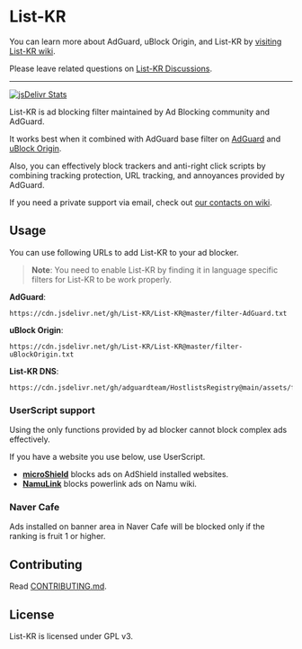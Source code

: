 # List-KR

You can learn more about AdGuard, uBlock Origin, and List-KR by [visiting List-KR wiki](https://github.com/List-KR/List-KR/wiki).

Please leave related questions on [List-KR Discussions](https://github.com/List-KR/List-KR/discussions).

---

[![jsDelivr Stats](https://data.jsdelivr.com/v1/package/gh/List-KR/List-KR/badge)](https://www.jsdelivr.com/package/gh/List-KR/List-KR)

List-KR is ad blocking filter maintained by Ad Blocking community and AdGuard.

It works best when it combined with AdGuard base filter on [AdGuard](https://adguard.com) and [uBlock Origin](https://github.com/gorhill/uBlock).

Also, you can effectively block trackers and anti-right click scripts by combining tracking protection, URL tracking, and annoyances provided by AdGuard.

If you need a private support via email, check out [our contacts on wiki](https://github.com/List-KR/List-KR/wiki/contacts).

## Usage

You can use following URLs to add List-KR to your ad blocker.

> **Note**: You need to enable List-KR by finding it in language specific filters for List-KR to be work properly.

**AdGuard**:
```
https://cdn.jsdelivr.net/gh/List-KR/List-KR@master/filter-AdGuard.txt
```
**uBlock Origin**:
```
https://cdn.jsdelivr.net/gh/List-KR/List-KR@master/filter-uBlockOrigin.txt
```

**List-KR DNS**:
```
https://cdn.jsdelivr.net/gh/adguardteam/HostlistsRegistry@main/assets/filter_25.txt
```

### UserScript support

Using the only functions provided by ad blocker cannot block complex ads effectively.

If you have a website you use below, use UserScript.

- **[microShield](https://github.com/List-KR/microShield/blob/main/README.ko.md)** blocks ads on AdShield installed websites.
- **[NamuLink](https://github.com/List-KR/NamuLink/blob/main/README.ko.md)** blocks powerlink ads on Namu wiki.

### Naver Cafe

Ads installed on banner area in Naver Cafe will be blocked only if the ranking is fruit 1 or higher.

## Contributing

Read [CONTRIBUTING.md](https://github.com/List-KR/List-KR/blob/master/CONTRIBUTING.md).

## License

List-KR is licensed under GPL v3.
